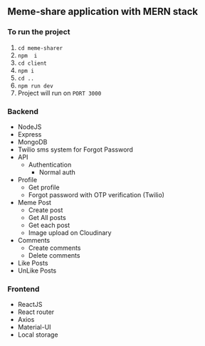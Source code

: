 ## Meme-share application with MERN stack

### To run  the project
1. `cd meme-sharer`
2. `npm  i`
3. `cd client`
4. `npm i`
5. `cd ..`
6. `npm run dev`
7. Project will run on `PORT 3000`

### Backend
- NodeJS
- Express
- MongoDB
- Twilio sms system for Forgot Password
- API
   - Authentication
      - Normal auth
- Profile
  - Get profile
  - Forgot password with OTP verification (Twilio)
- Meme Post 
  - Create post 
  - Get All posts
  - Get each post
  - Image upload on Cloudinary
- Comments
  - Create comments
  - Delete comments
- Like Posts
- UnLike Posts

### Frontend
- ReactJS
- React router
- Axios
- Material-UI
- Local storage